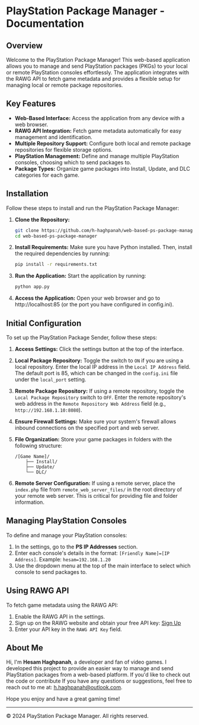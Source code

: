 # PlayStation Package Manager - Documentation

## Overview
Welcome to the PlayStation Package Manager! This web-based application allows you to manage and send PlayStation packages (PKGs) to your local or remote PlayStation consoles effortlessly. The application integrates with the RAWG API to fetch game metadata and provides a flexible setup for managing local or remote package repositories.

## Key Features
- **Web-Based Interface:** Access the application from any device with a web browser.
- **RAWG API Integration:** Fetch game metadata automatically for easy management and identification.
- **Multiple Repository Support:** Configure both local and remote package repositories for flexible storage options.
- **PlayStation Management:** Define and manage multiple PlayStation consoles, choosing which to send packages to.
- **Package Types:** Organize game packages into Install, Update, and DLC categories for each game.

## Installation
Follow these steps to install and run the PlayStation Package Manager:

1. **Clone the Repository:**
   ```bash
   git clone https://github.com/h-haghpanah/web-based-ps-package-manager.git
   cd web-based-ps-package-manager
   ```
2. **Install Requirements:**
   Make sure you have Python installed. Then, install the required dependencies by running:
   ```bash
   pip install -r requirements.txt
   ```
3. **Run the Application:**
   Start the application by running:
   ```bash
   python app.py
   ```
4. **Access the Application:**
   Open your web browser and go to http://localhost:85 (or the port you have configured in config.ini).

## Initial Configuration
To set up the PlayStation Package Sender, follow these steps:

1. **Access Settings:** Click the settings button at the top of the interface.
2. **Local Package Repository:** Toggle the switch to `ON` if you are using a local repository. Enter the local IP address in the `Local IP Address` field. The default port is 85, which can be changed in the `config.ini` file under the `local_port` setting.
3. **Remote Package Repository:** If using a remote repository, toggle the `Local Package Repository` switch to `OFF`. Enter the remote repository's web address in the `Remote Repository Web Address` field (e.g., `http://192.168.1.10:8080`).
4. **Ensure Firewall Settings:** Make sure your system's firewall allows inbound connections on the specified port and web server.
5. **File Organization:** Store your game packages in folders with the following structure:

    ```
    /[Game Name]/
        ├── Install/
        ├── Update/
        └── DLC/
    ```

6. **Remote Server Configuration:** If using a remote server, place the `index.php` file from `remote_web_server_files/` in the root directory of your remote web server. This is critical for providing file and folder information.

## Managing PlayStation Consoles
To define and manage your PlayStation consoles:

1. In the settings, go to the **PS IP Addresses** section.
2. Enter each console's details in the format: `[Friendly Name]=[IP Address]`. Example: `hesam=192.168.1.20`
3. Use the dropdown menu at the top of the main interface to select which console to send packages to.

## Using RAWG API
To fetch game metadata using the RAWG API:

1. Enable the RAWG API in the settings.
2. Sign up on the RAWG website and obtain your free API key: [Sign Up](https://rawg.io/signup)
3. Enter your API key in the `RAWG API Key` field.

## About Me
Hi, I'm **Hesam Haghpanah**, a developer and fan of video games. I developed this project to provide an easier way to manage and send PlayStation packages from a web-based platform. If you'd like to check out the code or contribute
If you have any questions or suggestions, feel free to reach out to me at: [h.haghpanah@outlook.com](mailto:h.haghpanah@outlook.com).

Hope you enjoy and have a great gaming time!

---

&copy; 2024 PlayStation Package Manager. All rights reserved.
